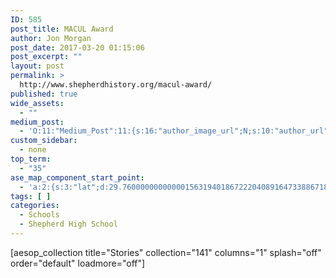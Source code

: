 ```yaml
---
ID: 585
post_title: MACUL Award
author: Jon Morgan
post_date: 2017-03-20 01:15:06
post_excerpt: ""
layout: post
permalink: >
  http://www.shepherdhistory.org/macul-award/
published: true
wide_assets:
  - ""
medium_post:
  - 'O:11:"Medium_Post":11:{s:16:"author_image_url";N;s:10:"author_url";N;s:11:"byline_name";N;s:12:"byline_email";N;s:10:"cross_link";s:2:"no";s:2:"id";N;s:21:"follower_notification";s:3:"yes";s:7:"license";s:19:"all-rights-reserved";s:14:"publication_id";s:12:"881fb60cdbf3";s:6:"status";s:4:"none";s:3:"url";N;}'
custom_sidebar:
  - none
top_term:
  - "35"
ase_map_component_start_point:
  - 'a:2:{s:3:"lat";d:29.760000000000001563194018672220408916473388671875;s:3:"lng";d:-95.3799999999999954525264911353588104248046875;}'
tags: [ ]
categories:
  - Schools
  - Shepherd High School
---
```

[aesop_collection title="Stories" collection="141" columns="1" splash="off" order="default" loadmore="off"]